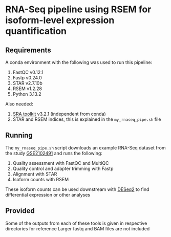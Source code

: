 # RNA-Seq pipeline using RSEM for isoform-level expression quantification

## Requirements
A conda environment with the following was used to run this pipeline:
1. FastQC v0.12.1
2. Fastp v0.24.0
3. STAR v2.7.10b
4. RSEM v1.2.28
5. Python 3.13.2

Also needed:
1. [SRA toolkit](https://github.com/ncbi/sra-tools/wiki/02.-Installing-SRA-Toolkit) v3.2.1 (independent from conda)
2. STAR and RSEM indices, this is explained in the `my_rnaseq_pipe.sh` file

## Running
The `my_rnaseq_pipe.sh` script downloads an example RNA-Seq dataset from the study [GSE2102491](https://www.ncbi.nlm.nih.gov/geo/query/acc.cgi?acc=GSE210249) and runs the following:
1. Quality assessment with FastQC and MultiQC
2. Quality control and adapter trimming with Fastp
3. Alignment with STAR
4. Isoform counts with RSEM

These isoform counts can be used downstream with [DESeq2](https://bioconductor.org/packages/release/bioc/html/DESeq2.html) to find differential expression or other analyses

## Provided
Some of the outputs from each of these tools is given in respective directories for reference
Larger fastq and BAM files are not included
